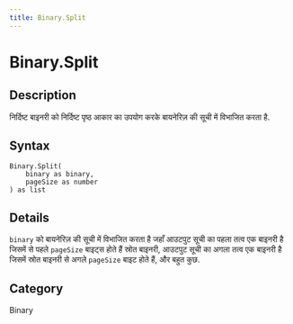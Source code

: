 ```yaml
---
title: Binary.Split
---
```


# Binary.Split


## Description

निर्दिष्ट बाइनरी को निर्दिष्ट पृष्ठ आकार का उपयोग करके बायनेरिज़ की सूची में विभाजित करता है.


## Syntax

```powerquery
Binary.Split(
    binary as binary,
    pageSize as number
) as list
```


## Details

<code>binary</code> को बायनेरिज़ की सूची में विभाजित करता है जहाँ आउटपुट सूची का पहला तत्व एक बाइनरी है जिसमें  से पहले <code>pageSize</code> बाइट्स होते हैं
    स्रोत बाइनरी, आउटपुट सूची का अगला तत्व एक बाइनरी है जिसमें स्रोत बाइनरी से अगले <code>pageSize</code> बाइट होते हैं, और बहुत कुछ.



## Category
Binary
